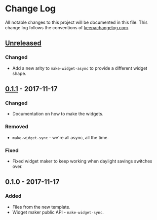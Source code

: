# Change Log
All notable changes to this project will be documented in this file. This change log follows the conventions of [keepachangelog.com](http://keepachangelog.com/).

## [Unreleased]
### Changed
- Add a new arity to `make-widget-async` to provide a different widget shape.

## [0.1.1] - 2017-11-17
### Changed
- Documentation on how to make the widgets.

### Removed
- `make-widget-sync` - we're all async, all the time.

### Fixed
- Fixed widget maker to keep working when daylight savings switches over.

## 0.1.0 - 2017-11-17
### Added
- Files from the new template.
- Widget maker public API - `make-widget-sync`.

[Unreleased]: https://github.com/your-name/mean-max/compare/0.1.1...HEAD
[0.1.1]: https://github.com/your-name/mean-max/compare/0.1.0...0.1.1
